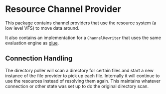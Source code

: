 # Resource Channel Provider

This package contains channel providers that use the resource system (a low level VFS) to move data around.

It also contains an implementation for a `ChannelRewriter` that uses the same evaluation engine as [glue](https://github.com/nablex/glue).

## Connection Handling

The directory poller will scan a directory for certain files and start a new instance of the file provider to pick up each file. Internally it will continue to use the resources instead of resolving them again. This maintains whatever connection or other state was set up to do the original directory scan.